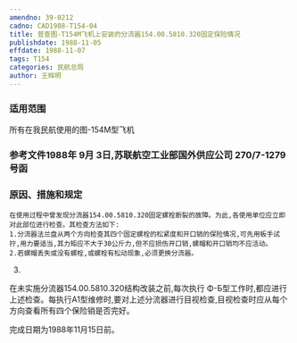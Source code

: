 ```yaml
---
amendno: 39-0212
cadno: CAD1988-T154-04
title: 普查图-T154M飞机上安装的分流器154.00.5810.320固定保险情况
publishdate: 1988-11-05
effdate: 1988-11-07
tags: T154
categories: 民航总局
author: 王辉明
---
```


### 适用范围 
所有在我民航使用的图-154M型飞机

### 参考文件1988年 9月 3日,苏联航空工业部国外供应公司 270/7-1279号函

### 原因、措施和规定 
    在使用过程中曾发现分流器154.00.5810.320固定螺栓断裂的故障。为此,各使用单位应立即对此部位进行检查。其检查方法如下: 
    1.分流器法兰盘从两个方向检查其四个固定螺栓的松紧度和开口销的保险情况,可先用板手试拧,用力要适当,其力矩应不大于30公斤力,但不应损伤开口销,螺帽和开口销均不应活动。 
    2.若螺帽丢失或没有螺栓,或螺栓有松动现象,必须更换分流器。 
3.
在未实施分流器154.00.5810.320结构改装之前,每次执行 Φ-Б型工作时,都应进行上述检查。每执行A1型维修时,要对上述分流器进行目视检查,目视检查时应从每个方向查看所有四个保险销是否完好。

完成日期为1988年11月15日前。
